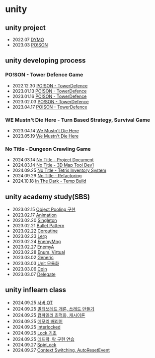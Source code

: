 # unity
## unity project
- 2022.07 [DYMO](https://wny0320.itch.io/dymo)
- 2023.03 [PO!SON](https://wny0320.itch.io/poison)


## unity developing process
### PO!SON - Tower Defence Game
- 2022.12.30 [PO!SON - TowerDefence](https://wny0320-coding.tistory.com/37)
- 2023.01.13 [PO!SON - TowerDefence](https://wny0320-coding.tistory.com/38)
- 2023.01.16 [PO!SON - TowerDefence](https://wny0320-coding.tistory.com/40)
- 2023.02.03 [PO!SON - TowerDefence](https://wny0320-coding.tistory.com/42)
- 2023.04.17 [POISON - TowerDefence](https://wny0320-coding.tistory.com/44)

### WE Mustn't Die Here - Turn Based Strategy, Survival Game
- 2023.04.14 [We Mustn't Die Here](https://wny0320-coding.tistory.com/43)
- 2023.05.19 [We Mustn't Die Here](https://wny0320-coding.tistory.com/45)

### No Title - Dungeon Crawling Game
- 2024.03.14 [No Title - Project Document](https://wny0320-coding.tistory.com/48)
- 2024.03.14 [No Title - 3D Map Tool Dev1](https://wny0320-coding.tistory.com/49)
- 2024.09.25 [No Title - Tetris Inventory System](https://wny0320-coding.tistory.com/59)
- 2024.09.29 [No Title - Refactoring](https://wny0320-coding.tistory.com/62)
- 2024.10.18 [In The Dark - Temp Build](https://wny0320-coding.tistory.com/63)

## unity academy study(SBS)
- 2023.02.15 [Object Pooling 구현](https://mesquite-prune-8c9.notion.site/2023-02-15-Object-Pooling-482c61a200a2480982fb33b9f12b5554)
- 2023.02.17 [Animation](https://mesquite-prune-8c9.notion.site/2023-02-17-Animation-1213742d1ab64784978dd8d24bc2ec1a)
- 2023.02.20 [Singleton](https://mesquite-prune-8c9.notion.site/2023-02-20-Singleton-Shot-Pattern-ab881d2c8ebc4c0aad0f79bcb3385f19)
- 2023.02.21 [Bullet Pattern](https://mesquite-prune-8c9.notion.site/2023-02-21-Bullet-Pattern-SinCos-insideUnitCircle-2c933e7d00204a9499ecb806a78ee735)
- 2023.02.22 [Coroutine](https://mesquite-prune-8c9.notion.site/2023-02-22-Coroutine-timescale-f0907eb4a71047b18600b22a56305156)
- 2023.02.23 [Lerp](https://mesquite-prune-8c9.notion.site/2023-02-23-Lerp-aeec8f0bf9c3427386b5671081b9d3d7)
- 2023.02.24 [EnemyMng](https://mesquite-prune-8c9.notion.site/2023-02-24-EnemyMng-d9a076b4264645f6931cf61583737efd)
- 2023.02.27 [EnemyA](https://mesquite-prune-8c9.notion.site/2023-02-27-EnemyA-f12aa37d913746df9557bebf24c41c47)
- 2023.02.28 [Enum, Virtual](https://mesquite-prune-8c9.notion.site/2023-02-28-enum-virtual-override-overload-9b406619738e48039f7dfdd7aa0ab667)
- 2023.03.02 [Generic](https://mesquite-prune-8c9.notion.site/2023-03-02-Generic-18e3936dcf084e3aad9113237b32937e)
- 2023.03.03 [Unit 모듈화](https://mesquite-prune-8c9.notion.site/2023-03-03-Unit-b542aa984f2f4e13b26dd103fcd441ed)
- 2023.03.06 [Coin](https://mesquite-prune-8c9.notion.site/2023-03-06-Coin-47872c238a6e428ca88c8ca5a8f01f38)
- 2023.03.07 [Delegate](https://mesquite-prune-8c9.notion.site/2023-03-07-Delegate-Scene-Canvas-3b593cb9f4014fc0b19294df4861c81c)

## unity inflearn class
- 2024.09.25 [서버 OT](https://wny0320-coding.tistory.com/51)
- 2024.09.25 [멀티쓰레드 개론, 쓰레드 만들기](https://wny0320-coding.tistory.com/52)
- 2024.09.25 [컴파일러 최적화, 캐시이론](https://wny0320-coding.tistory.com/53)
- 2024.09.25 [메모리 배리어](https://wny0320-coding.tistory.com/54)
- 2024.09.25 [Interlocked](https://wny0320-coding.tistory.com/55)
- 2024.09.25 [Lock 기초](https://wny0320-coding.tistory.com/56)
- 2024.09.25 [데드락, 락 구현 연습](https://wny0320-coding.tistory.com/57)
- 2024.09.27 [SpinLock](https://wny0320-coding.tistory.com/60)
- 2024.09.27 [Context Switching, AutoResetEvent](https://wny0320-coding.tistory.com/61)

